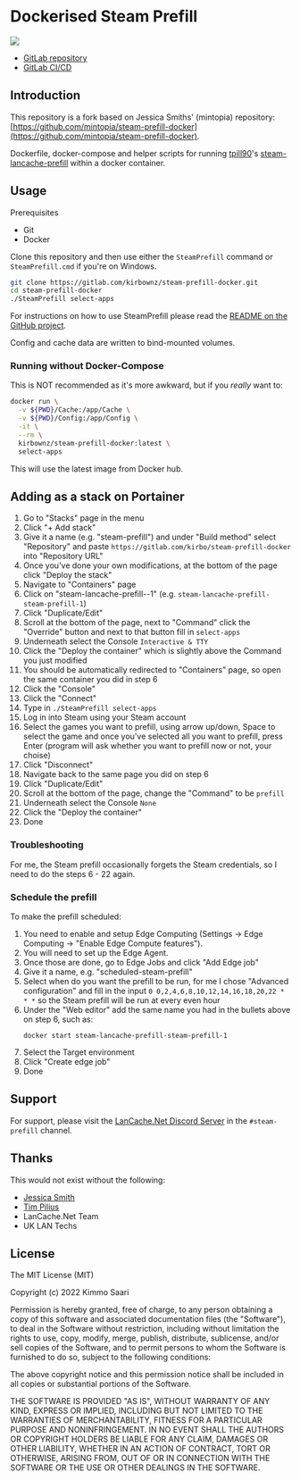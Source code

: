 # Dockerised Steam Prefill

[![](https://dcbadge.vercel.app/api/server/BKnBS4u?style=flat-square)](https://discord.com/invite/lancachenet)

- [GitLab repository](https://gitlab.com/kirbo/steam-prefill-docker)
- [GitLab CI/CD](https://gitlab.com/kirbo/steam-prefill-docker/-/pipelines)

## Introduction

This repository is a fork based on Jessica Smiths' (mintopia) repository: [https://github.com/mintopia/steam-prefill-docker](https://github.com/mintopia/steam-prefill-docker).

Dockerfile, docker-compose and helper scripts for running [tpill90](https://github.com/tpill90)'s [steam-lancache-prefill](https://github.com/tpill90/steam-lancache-prefill) within a docker container.

## Usage

Prerequisites

 - Git
 - Docker

Clone this repository and then use either the `SteamPrefill` command or `SteamPrefill.cmd` if you're on Windows.

```bash
git clone https://gitlab.com/kirbownz/steam-prefill-docker.git
cd steam-prefill-docker
./SteamPrefill select-apps
```

For instructions on how to use SteamPrefill please read the [README on the GitHub project](https://github.com/tpill90/steam-lancache-prefill).

Config and cache data are written to bind-mounted volumes.

### Running without Docker-Compose

This is NOT recommended as it's more awkward, but if you *really* want to:

```bash
docker run \
  -v ${PWD}/Cache:/app/Cache \
  -v ${PWD}/Config:/app/Config \
  -it \
  --rm \
  kirbownz/steam-prefill-docker:latest \
  select-apps
```

This will use the latest image from Docker hub.

## Adding as a stack on Portainer

1. Go to "Stacks" page in the menu
2. Click "+ Add stack"
3. Give it a name (e.g. "steam-prefill") and under "Build method" select "Repository" and paste `https://gitlab.com/kirbo/steam-prefill-docker` into "Repository URL"
4. Once you've done your own modifications, at the bottom of the page click "Deploy the stack"
5. Navigate to "Containers" page
6. Click on "steam-lancache-prefill-<name-you-gave-in-step-3>-1" (e.g. `steam-lancache-prefill-steam-prefill-1`)
7. Click "Duplicate/Edit"
8. Scroll at the bottom of the page, next to "Command" click the "Override" button and next to that button fill in `select-apps`
9. Underneath select the Console `Interactive & TTY`
10. Click the "Deploy the container" which is slightly above the Command you just modified
11. You should be automatically redirected to "Containers" page, so open the same container you did in step 6
12. Click the "Console"
13. Click the "Connect"
14. Type in `./SteamPrefill select-apps`
15. Log in into Steam using your Steam account
16. Select the games you want to prefill, using arrow up/down, Space to select the game and once you've selected all you want to prefill, press Enter (program will ask whether you want to prefill now or not, your choise)
17. Click "Disconnect"
18. Navigate back to the same page you did on step 6
19. Click "Duplicate/Edit"
20. Scroll at the bottom of the page, change the "Command" to be `prefill`
21. Underneath select the Console `None`
22. Click the "Deploy the container"
23. Done

### Troubleshooting

For me, the Steam prefill occasionally forgets the Steam credentials, so I need to do the steps 6 - 22 again.

### Schedule the prefill

To make the prefill scheduled:
1. You need to enable and setup Edge Computing (Settings -> Edge Computing -> "Enable Edge Compute features").
2. You will need to set up the Edge Agent.
3. Once those are done, go to Edge Jobs and click "Add Edge job"
4. Give it a name, e.g. "scheduled-steam-prefill" 
5. Select when do you want the prefill to be run, for me I chose "Advanced configuration" and fill in the input `0 0,2,4,6,8,10,12,14,16,18,20,22 * * *` so the Steam prefill will be run at every even hour
6. Under the "Web editor" add the same name you had in the bullets above on step 6, such as:
   ```
   docker start steam-lancache-prefill-steam-prefill-1
   ```
7. Select the Target environment
8. Click "Create edge job"
9. Done

## Support

For support, please visit the [LanCache.Net Discord Server](https://discord.com/invite/lancachenet) in the `#steam-prefill` channel.

## Thanks

This would not exist without the following:

- [Jessica Smith](https://github.com/mintopia)
- [Tim Pilius](https://github.com/tpill90)
- LanCache.Net Team
- UK LAN Techs

## License

The MIT License (MIT)

Copyright (c) 2022 Kimmo Saari

Permission is hereby granted, free of charge, to any person obtaining a copy
of this software and associated documentation files (the "Software"), to deal
in the Software without restriction, including without limitation the rights
to use, copy, modify, merge, publish, distribute, sublicense, and/or sell
copies of the Software, and to permit persons to whom the Software is
furnished to do so, subject to the following conditions:

The above copyright notice and this permission notice shall be included in
all copies or substantial portions of the Software.

THE SOFTWARE IS PROVIDED "AS IS", WITHOUT WARRANTY OF ANY KIND, EXPRESS OR
IMPLIED, INCLUDING BUT NOT LIMITED TO THE WARRANTIES OF MERCHANTABILITY,
FITNESS FOR A PARTICULAR PURPOSE AND NONINFRINGEMENT. IN NO EVENT SHALL THE
AUTHORS OR COPYRIGHT HOLDERS BE LIABLE FOR ANY CLAIM, DAMAGES OR OTHER
LIABILITY, WHETHER IN AN ACTION OF CONTRACT, TORT OR OTHERWISE, ARISING FROM,
OUT OF OR IN CONNECTION WITH THE SOFTWARE OR THE USE OR OTHER DEALINGS IN
THE SOFTWARE.
